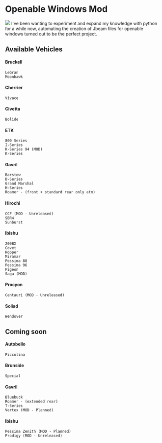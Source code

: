 # Openable Windows Mod
![](https://www.beamng.com/attachments/beamngdrivex642021-12-0704-03-35-png.860583/)
I've been wanting to experiment and expand my knowledge with python for a while now, automating the creation of Jbeam files for openable windows turned out to be the perfect project.
## Available Vehicles
#### Bruckell
	LeGran
	Moonhawk
#### Cherrier
	Vivace
#### Civetta
	Bolide
#### ETK
	800 Series
	I-Series
	K-Series 94 (MOD)
	K-Series
#### Gavril
	Barstow
	D-Series
	Grand Marshal
	H-Series
	Roamer - (front + standard rear only atm)
#### Hirochi
	CCF (MOD - Unreleased)
	SBR4
	Sunburst
#### Ibishu
	200BX
	Covet
	Hopper
	Miramar
	Pessima 88
	Pessima 96
	Pigeon
	Saga (MOD)
#### Procyon
	Centauri (MOD - Unreleased)
#### Soliad
	Wendover
## Coming soon
#### Autobello
	Piccolina
#### Brunside
	Special
#### Gavril
	Bluebuck
	Roamer - (extended rear)
	T-Series
	Vertex (MOD - Planned)
#### Ibishu
	Pessima Zenith (MOD - Planned)
	Prodigy (MOD - Unreleased)
